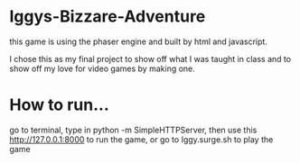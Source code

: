 # Iggys-Bizzare-Adventure

this game is using the phaser engine and built by html and javascript.

I chose this as my final project to show off what I was taught in class and to show off my love for video games by making one.

# How to run...

go to terminal, 
type in python -m SimpleHTTPServer,
then use this http://127.0.0.1:8000 to run the game,
or go to Iggy.surge.sh to play the game